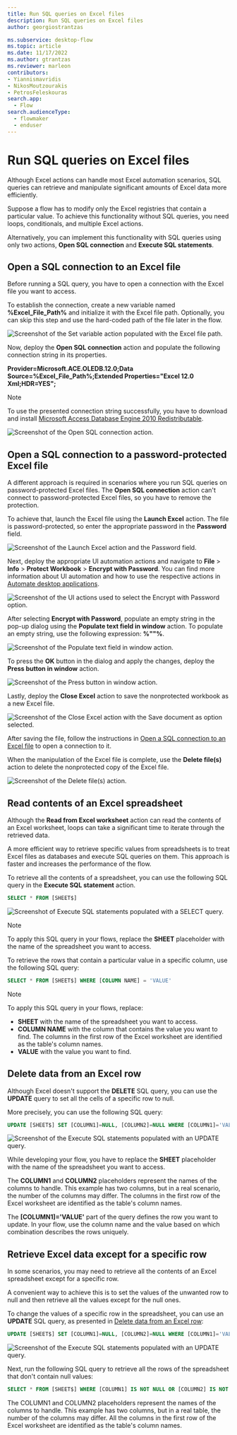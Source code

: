 ```yaml
---
title: Run SQL queries on Excel files
description: Run SQL queries on Excel files
author: georgiostrantzas

ms.subservice: desktop-flow
ms.topic: article
ms.date: 11/17/2022
ms.author: gtrantzas
ms.reviewer: marleon
contributors:
- Yiannismavridis
- NikosMoutzourakis
- PetrosFeleskouras
search.app: 
  - Flow
search.audienceType: 
  - flowmaker
  - enduser
---
```


# Run SQL queries on Excel files

Although Excel actions can handle most Excel automation scenarios, SQL queries can retrieve and manipulate significant amounts of Excel data more efficiently.

Suppose a flow has to modify only the Excel registries that contain a particular value. To achieve this functionality without SQL queries, you need loops, conditionals, and multiple Excel actions.

Alternatively, you can implement this functionality with SQL queries using only two actions, **Open SQL connection** and **Execute SQL statements**.

## Open a SQL connection to an Excel file

Before running a SQL query, you have to open a connection with the Excel file you want to access.

To establish the connection, create a new variable named **%Excel_File_Path%** and initialize it with the Excel file path. Optionally, you can skip this step and use the hard-coded path of the file later in the flow.

![Screenshot of the Set variable action populated with the Excel file path.](media/sql-queries-excel/set-variable-action.png)

Now, deploy the **Open SQL connection** action and populate the following connection string in its properties.

**Provider=Microsoft.ACE.OLEDB.12.0;Data Source=%Excel_File_Path%;Extended Properties="Excel 12.0 Xml;HDR=YES";**

> [!NOTE]
> To use the presented connection string successfully, you have to download and install [Microsoft Access Database Engine 2010 Redistributable](https://www.microsoft.com/download/details.aspx?id=13255).

![Screenshot of the Open SQL connection action.](media/sql-queries-excel/open-sql-connection-action.png)

## Open a SQL connection to a password-protected Excel file

A different approach is required in scenarios where you run SQL queries on password-protected Excel files. The **Open SQL connection** action can't connect to password-protected Excel files, so you have to remove the protection.

To achieve that, launch the Excel file using the **Launch Excel** action. The file is password-protected, so enter the appropriate password in the **Password** field.

![Screenshot of the Launch Excel action and the Password field.](media/sql-queries-excel/launch-excel-action.png)

Next, deploy the appropriate UI automation actions and navigate to **File** > **Info** > **Protect Workbook** > **Encrypt with Password**. You can find more information about UI automation and how to use the respective actions in [Automate desktop applications](../desktop-automation.md).

![Screenshot of the UI actions used to select the Encrypt with Password option.](media/sql-queries-excel/ui-actions.png)

After selecting **Encrypt with Password**, populate an empty string in the pop-up dialog using the **Populate text field in window** action. To populate an empty string, use the following expression: **\%""%**.

![Screenshot of the Populate text field in window action.](media/sql-queries-excel/populate-text-field-action.png)

To press the **OK** button in the dialog and apply the changes, deploy the **Press button in window** action.

![Screenshot of the Press button in window action.](media/sql-queries-excel/press-button-action.png)

Lastly, deploy the **Close Excel** action to save the nonprotected workbook as a new Excel file.

![Screenshot of the Close Excel action with the Save document as option selected.](media/sql-queries-excel/close-excel-action.png)

After saving the file, follow the instructions in [Open a SQL connection to an Excel file](sql-queries-excel.md#open-a-sql-connection-to-an-excel-file) to open a connection to it.

When the manipulation of the Excel file is complete, use the **Delete file(s)** action to delete the nonprotected copy of the Excel file.

![Screenshot of the Delete file(s) action.](media/sql-queries-excel/delete-file-action.png)

## Read contents of an Excel spreadsheet

Although the **Read from Excel worksheet** action can read the contents of an Excel worksheet, loops can take a significant time to iterate through the retrieved data.

A more efficient way to retrieve specific values from spreadsheets is to treat Excel files as databases and execute SQL queries on them. This approach is faster and increases the performance of the flow.

To retrieve all the contents of a spreadsheet, you can use the following SQL query in the **Execute SQL statement** action.

``` SQL
SELECT * FROM [SHEET$]
```

![Screenshot of Execute SQL statements populated with a SELECT query.](media/sql-queries-excel/execute-sql-statement-action.png)

> [!NOTE]
> To apply this SQL query in your flows, replace the **SHEET** placeholder with the name of the spreadsheet you want to access.

To retrieve the rows that contain a particular value in a specific column, use the following SQL query:

``` SQL
SELECT * FROM [SHEET$] WHERE [COLUMN NAME] = 'VALUE'
```

> [!NOTE] 
> To apply this SQL query in your flows, replace:
> - **SHEET** with the name of the spreadsheet you want to access.
> - **COLUMN NAME** with the column that contains the value you want to find. The columns in the first row of the Excel worksheet are identified as the table's column names.
> - **VALUE** with the value you want to find.

## Delete data from an Excel row

Although Excel doesn't support the **DELETE** SQL query, you can use the **UPDATE** query to set all the cells of a specific row to null.

More precisely, you can use the following SQL query:

``` SQL
UPDATE [SHEET$] SET [COLUMN1]=NULL, [COLUMN2]=NULL WHERE [COLUMN1]='VALUE'
```

![Screenshot of the Execute SQL statements populated with an UPDATE query.](media/sql-queries-excel/execute-sql-statement-action-delete.png)

While developing your flow, you have to replace the **SHEET** placeholder with the name of the spreadsheet you want to access.

The **COLUMN1** and **COLUMN2** placeholders represent the names of the columns to handle. This example has two columns, but in a real scenario, the number of the columns may differ. The columns in the first row of the Excel worksheet are identified as the table's column names.

The **\[COLUMN1\]='VALUE'** part of the query defines the row you want to update. In your flow, use the column name and the value based on which combination describes the rows uniquely.

## Retrieve Excel data except for a specific row

In some scenarios, you may need to retrieve all the contents of an Excel spreadsheet except for a specific row.

A convenient way to achieve this is to set the values of the unwanted row to null and then retrieve all the values except for the null ones.

To change the values of a specific row in the spreadsheet, you can use an **UPDATE** SQL query, as presented in [Delete data from an Excel row](sql-queries-excel.md#delete-data-from-an-excel-row):

``` SQL
UPDATE [SHEET$] SET [COLUMN1]=NULL, [COLUMN2]=NULL WHERE [COLUMN1]='VALUE'
```
![Screenshot of the Execute SQL statements populated with an UPDATE query.](media/sql-queries-excel/execute-sql-statement-action-delete.png)

Next, run the following SQL query to retrieve all the rows of the spreadsheet that don't contain null values:

``` SQL
SELECT * FROM [SHEET$] WHERE [COLUMN1] IS NOT NULL OR [COLUMN2] IS NOT NULL
```

The COLUMN1 and COLUMN2 placeholders represent the names of the columns to handle. This example has two columns, but in a real table, the number of the columns may differ. All the columns in the first row of the Excel worksheet are identified as the table's column names. 
